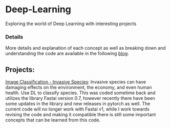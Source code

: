 # Deep-Learning
Exploring the world of Deep Learning with interesting projects


### Details

More details and explanation of each concept as well as breaking down and understanding the code are available in the following [blog](http://datasciencediscovery.com/analytics_street/Deep-Learning.html).

## Projects:

[Image Classification - Invasive Species](http://datasciencediscovery.com/coders_corner/Deep-Learning-image-classification.html): Invasive species can have damaging effects on the environment, the economy, and even human health. Use DL to classify species. This was coded sometime back and utilizes the library Fastai version 0.7, however recently there have been some updates in the library and new releases in pytorch as well. The current code will no longer work with Fastai v1, while I work towards revising the code and making it compatible there is still some important concepts that can be learned from this code.
